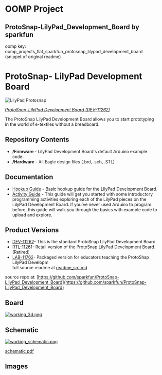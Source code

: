 # OOMP Project  
## ProtoSnap-LilyPad_Development_Board  by sparkfun  
  
oomp key: oomp_projects_flat_sparkfun_protosnap_lilypad_development_board  
(snippet of original readme)  
  
ProtoSnap- LilyPad Development Board  
====================================  
  
![LilyPad Protosnap](https://dlnmh9ip6v2uc.cloudfront.net/images/products/1/1/2/6/2/11262-01_i_ma.jpg)  
  
[*ProtoSnap-LilyPad Development Board (DEV-11262)*](https://www.sparkfun.com/products/11262)  
  
The ProtoSnap LilyPad Development Board allows you to start prototyping in the world of e-textiles without a breadboard.  
  
Repository Contents  
-------------------  
* **/Firmware** - LilyPad Development Board's default Arduino example code.  
* **/Hardware** - All Eagle design files (.brd, .sch, .STL)  
  
Documentation  
-------------------  
* [Hookup Guide](https://www.sparkfun.com/tutorials/308) - Basic hookup guide for the LilyPad Development Board.  
* [Activity Guide](https://learn.sparkfun.com/tutorials/lilypad-development-board-activity-guide) - This guide will get you started with some introductory programming activities exploring each of the LilyPad pieces on the LilyPad Development Board. If you’ve never used Arduino to program before, this guide will walk you through the basics with example code to upload and explore.  
  
Product Versions  
----------------  
* [DEV-11262](https://www.sparkfun.com/products/11262)- This is the standard ProtoSnap LilyPad Development Board  
* [RTL-11261](https://www.sparkfun.com/products/11261)- Retail version of the ProtoSnap LilyPad Development Board. (Retired)  
* [LAB-11762](https://www.sparkfun.com/products/11762)- Packaged version for educators teaching the ProtoShap LilyPad Developm  
  full source readme at [readme_src.md](readme_src.md)  
  
source repo at: [https://github.com/sparkfun/ProtoSnap-LilyPad_Development_Board](https://github.com/sparkfun/ProtoSnap-LilyPad_Development_Board)  
## Board  
  
[![working_3d.png](working_3d_600.png)](working_3d.png)  
## Schematic  
  
[![working_schematic.png](working_schematic_600.png)](working_schematic.png)  
  
[schematic pdf](working_schematic.pdf)  
## Images  
